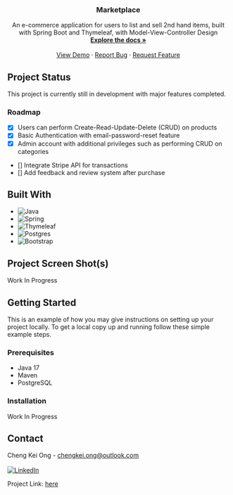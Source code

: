 <div align="center">

  <h3 align="center">Marketplace</h3>

  <p align="center">
    An e-commerce application for users to list and sell 2nd hand items, built with Spring Boot and Thymeleaf, with Model-View-Controller Design
    <br />
    <a href="https://github.com/othneildrew/Best-README-Template"><strong>Explore the docs »</strong></a>
    <br />
    <br />
    <a href="https://github.com/othneildrew/Best-README-Template">View Demo</a>
    ·
    <a href="https://github.com/othneildrew/Best-README-Template/issues">Report Bug</a>
    ·
    <a href="https://github.com/othneildrew/Best-README-Template/issues">Request Feature</a>
  </p>
</div>

## Project Status

This project is currently still in development with major features completed.

### Roadmap

- [x] Users can perform Create-Read-Update-Delete (CRUD) on products
- [x] Basic Authentication with email-password-reset feature
- [x] Admin account with additional privileges such as performing CRUD on categories
- [] Integrate Stripe API for transactions
- [] Add feedback and review system after purchase

## Built With

- ![Java](https://img.shields.io/badge/java-%23ED8B00.svg?style=for-the-badge&logo=openjdk&logoColor=white)
- ![Spring](https://img.shields.io/badge/spring-%236DB33F.svg?style=for-the-badge&logo=spring&logoColor=white)
- ![Thymeleaf](https://img.shields.io/badge/Thymeleaf-%23005C0F.svg?style=for-the-badge&logo=Thymeleaf&logoColor=white)
- ![Postgres](https://img.shields.io/badge/postgres-%23316192.svg?style=for-the-badge&logo=postgresql&logoColor=white)
- ![Bootstrap](https://img.shields.io/badge/bootstrap-%238511FA.svg?style=for-the-badge&logo=bootstrap&logoColor=white)

## Project Screen Shot(s)

Work In Progress

## Getting Started

This is an example of how you may give instructions on setting up your project locally.
To get a local copy up and running follow these simple example steps.

### Prerequisites

- Java 17
- Maven
- PostgreSQL

### Installation

Work In Progress

<!-- CONTACT -->

## Contact

Cheng Kei Ong - chengkei.ong@outlook.com
<br/>
<br/>
[![LinkedIn][linkedin-shield]][linkedin-url]

Project Link: [here](https://github.com/Cheng-K/spring-mvc-marketplace)

[linkedin-shield]: https://img.shields.io/badge/linkedin-%230077B5.svg?style=for-the-badge&logo=linkedin&logoColor=white
[linkedin-url]: https://www.linkedin.com/in/chengkei-ong
